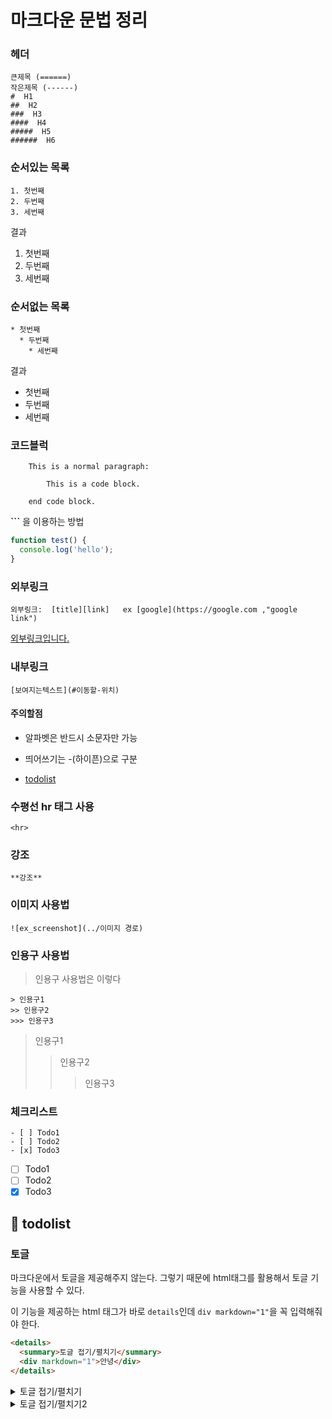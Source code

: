 # 마크다운 문법 정리

### 헤더

    큰제목 (======)
    작은제목 (------)
    #  H1
    ##  H2
    ###  H3
    ####  H4
    #####  H5
    ######  H6

### 순서있는 목록

    1. 첫번째
    2. 두번째
    3. 세번째

결과

1. 첫번째
2. 두번째
3. 세번째

### 순서없는 목록

    * 첫번째
      * 두번째
        * 세번째

결과

- 첫번째
- 두번째
- 세번째

### 코드블럭

```
    This is a normal paragraph:

        This is a code block.

    end code block.
```

**```** 을 이용하는 방법

```js
function test() {
  console.log('hello');
}
```

### 외부링크

```
외부링크:  [title][link]   ex [google](https://google.com ,"google link")
```

[외부링크입니다.](https://github.com/ckdwns9121/til/tree/master/markdown)

### 내부링크

```
[보여지는텍스트](#이동할-위치)
```

#### 주의할점

- 알파벳은 반드시 소문자만 가능
- 띄어쓰기는 -(하이픈)으로 구분

- [todolist](#-todolist)

### 수평선 hr 태그 사용

```
<hr>
```

### 강조

```
**강조**
```

### 이미지 사용법

```
![ex_screenshot](../이미지 경로)
```

### 인용구 사용법

> 인용구 사용법은 이렇다

```
> 인용구1
>> 인용구2
>>> 인용구3
```

> 인용구1
>
> > 인용구2
> >
> > > 인용구3

### 체크리스트

```
- [ ] Todo1
- [ ] Todo2
- [x] Todo3
```

- [ ] Todo1
- [ ] Todo2
- [x] Todo3

## 📍 todolist

### 토글

마크다운에서 토글을 제공해주지 않는다. 그렇기 때문에 html태그를 활용해서 토글 기능을 사용할 수 있다.

이 기능을 제공하는 html 태그가 바로 `details`인데 `div markdown="1"`을 꼭 입력해줘야 한다.

```html
<details>
  <summary>토글 접기/펼치기</summary>
  <div markdown="1">안녕</div>
</details>
```

<details>
  <summary>토글 접기/펼치기</summary>
  <div markdown="1">안녕</div>
</details>

<details>
  <summary>토글 접기/펼치기2</summary>
  <div markdown="1">안녕2</div>
</details>
